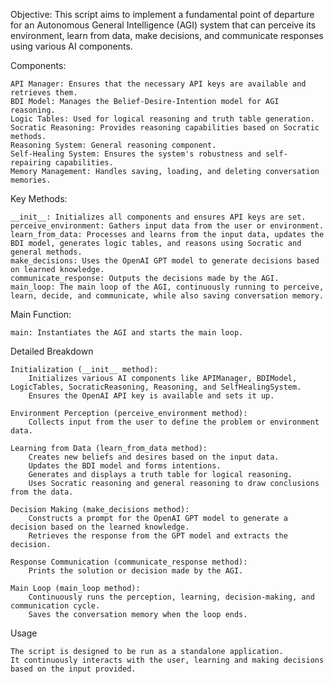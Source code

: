 Objective: This script aims to implement a fundamental point of departure for an Autonomous General Intelligence (AGI) system that can perceive its environment, learn from data, make decisions, and communicate responses using various AI components.

Components:

    API Manager: Ensures that the necessary API keys are available and retrieves them.
    BDI Model: Manages the Belief-Desire-Intention model for AGI reasoning.
    Logic Tables: Used for logical reasoning and truth table generation.
    Socratic Reasoning: Provides reasoning capabilities based on Socratic methods.
    Reasoning System: General reasoning component.
    Self-Healing System: Ensures the system's robustness and self-repairing capabilities.
    Memory Management: Handles saving, loading, and deleting conversation memories.

Key Methods:

    __init__: Initializes all components and ensures API keys are set.
    perceive_environment: Gathers input data from the user or environment.
    learn_from_data: Processes and learns from the input data, updates the BDI model, generates logic tables, and reasons using Socratic and general methods.
    make_decisions: Uses the OpenAI GPT model to generate decisions based on learned knowledge.
    communicate_response: Outputs the decisions made by the AGI.
    main_loop: The main loop of the AGI, continuously running to perceive, learn, decide, and communicate, while also saving conversation memory.

Main Function:

    main: Instantiates the AGI and starts the main loop.

Detailed Breakdown

    Initialization (__init__ method):
        Initializes various AI components like APIManager, BDIModel, LogicTables, SocraticReasoning, Reasoning, and SelfHealingSystem.
        Ensures the OpenAI API key is available and sets it up.

    Environment Perception (perceive_environment method):
        Collects input from the user to define the problem or environment data.

    Learning from Data (learn_from_data method):
        Creates new beliefs and desires based on the input data.
        Updates the BDI model and forms intentions.
        Generates and displays a truth table for logical reasoning.
        Uses Socratic reasoning and general reasoning to draw conclusions from the data.

    Decision Making (make_decisions method):
        Constructs a prompt for the OpenAI GPT model to generate a decision based on the learned knowledge.
        Retrieves the response from the GPT model and extracts the decision.

    Response Communication (communicate_response method):
        Prints the solution or decision made by the AGI.

    Main Loop (main_loop method):
        Continuously runs the perception, learning, decision-making, and communication cycle.
        Saves the conversation memory when the loop ends.

Usage

    The script is designed to be run as a standalone application.
    It continuously interacts with the user, learning and making decisions based on the input provided.
